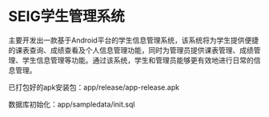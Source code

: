 # SEIG学生管理系统
主要开发出一款基于Android平台的学生信息管理系统，该系统将为学生提供便捷的课表查询、成绩查看及个人信息管理功能，同时为管理员提供课表管理、成绩管理、学生信息管理等功能。通过该系统，学生和管理员能够更有效地进行日常的信息管理。


已打包好的apk安装包：app/release/app-release.apk

数据库初始化：app/sampledata/init.sql
